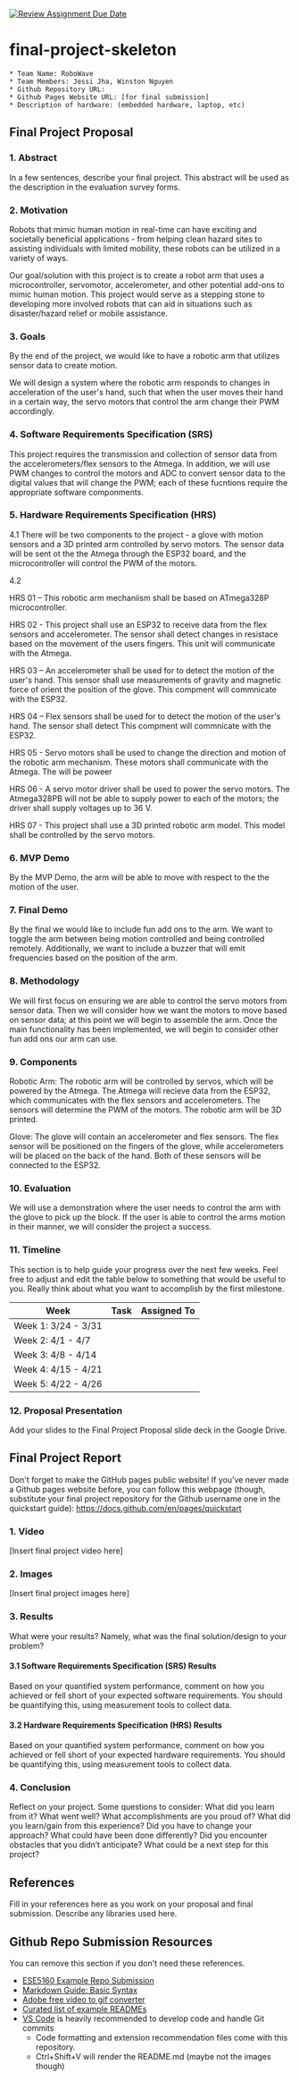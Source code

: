 [![Review Assignment Due Date](https://classroom.github.com/assets/deadline-readme-button-24ddc0f5d75046c5622901739e7c5dd533143b0c8e959d652212380cedb1ea36.svg)](https://classroom.github.com/a/2TmiRqwI)
# final-project-skeleton

    * Team Name: RoboWave
    * Team Members: Jessi Jha, Winston Nguyen
    * Github Repository URL: 
    * Github Pages Website URL: [for final submission]
    * Description of hardware: (embedded hardware, laptop, etc) 

## Final Project Proposal

### 1. Abstract

In a few sentences, describe your final project. This abstract will be used as the description in the evaluation survey forms.

### 2. Motivation

Robots that mimic human motion in real-time can have exciting and societally beneficial applications - from helping clean hazard sites to assisting individuals with limited mobility, these robots can be utilized in a variety of ways.

Our goal/solution with this project is to create a robot arm that uses a microcontroller, servomotor, accelerometer, and other potential add-ons to mimic human motion. This project would serve as a stepping stone to developing more involved robots that can aid in situations such as disaster/hazard relief or mobile assistance.

### 3. Goals

By the end of the project, we would like to have a robotic arm that utilizes sensor data to create motion.

We will design a system where the robotic arm responds to changes in acceleration of the user's hand, such that when the user moves
their hand in a certain way, the servo motors that control the arm change their PWM accordingly. 

### 4. Software Requirements Specification (SRS)

This project requires the transmission and collection of sensor data from the accelerometers/flex sensors to the Atmega. In addition, we will use PWM changes to control the motors and ADC to convert sensor data to the digital values that will change the PWM; each of these fucntions require the appropriate software componments.

### 5. Hardware Requirements Specification (HRS)

4.1
There will be two components to the project - a glove with motion sensors and a 3D printed arm controlled by servo motors. The sensor data will be sent ot the the Atmega through the ESP32 board, and the microcontroller will control the PWM of the motors.

4.2

HRS 01 – This robotic arm mechaniism shall be based on ATmega328P microcontroller.

HRS 02 - This project shall use an ESP32 to receive data from the flex sensors and accelerometer. The sensor shall detect changes in resistace based on the movement of the users fingers. This unit will  communicate with the Atmega.

HRS 03 – An accelerometer shall be used for to detect the motion of the user's hand. This sensor shall use measurements of gravity and magnetic force of orient the position of the glove. This compment will commnicate with the ESP32.

HRS 04 – Flex sensors shall be used for to detect the motion of the user's hand.  The sensor shall detect This compment will commnicate with the ESP32.

HRS 05 - Servo motors shall be used to change the direction and motion of the robotic arm mechanism. These motors shall communicate with the Atmega. The will be poweer

HRS 06 - A servo motor driver shall be used to power the servo motors. The Atmega328PB will not be able to supply power to each of the motors; the driver shall supply voltages up to 36 V. 

HRS 07 - This project shall use a 3D printed robotic arm model. This model shall be controlled by the servo motors.


### 6. MVP Demo

By the MVP Demo, the arm will be able to move with respect to the the motion of the user.

### 7. Final Demo

By the final we would like to include fun add ons to the arm. We want to toggle the arm between being motion controlled and being controlled remotely. Additionally, we want to include a buzzer that will emit frequencies based on the position of the arm.

### 8. Methodology

We will first focus on ensuring we are able to control the servo motors from sensor data. Then we will consider how we want the motors to move based on sensor data; at this point we will begin to assemble the arm. Once the main functionality has been implemented, we will begin to consider other fun add ons our arm can use. 

### 9. Components

Robotic Arm:
The robotic arm will be controlled by servos, which will be powered by the Atmega. The Atmega will recieve data from the ESP32, which communicates with the flex sensors and accelerometers. The sensors  will determine the PWM of the motors. The robotic arm will be 3D printed.

Glove:
The glove will contain an accelerometer and flex sensors. The flex sensor will be positioned on the fingers of the glove, while accelerometers will be placed on the back of the hand. Both of these sensors will be connected to the ESP32.

### 10. Evaluation

We will use a demonstration where the user needs to control the arm with the glove to pick up the block. If the user is able to control the arms motion in their manner, we will consider the project a success.

### 11. Timeline

This section is to help guide your progress over the next few weeks. Feel free to adjust and edit the table below to something that would be useful to you. Really think about what you want to accomplish by the first milestone.

| **Week**            | **Task** | **Assigned To**    |
|----------           |--------- |------------------- |
| Week 1: 3/24 - 3/31 |          |                    |
| Week 2: 4/1 - 4/7   |          |                    |
| Week 3: 4/8 - 4/14  |          |                    |
| Week 4: 4/15 - 4/21 |          |                    |
| Week 5: 4/22 - 4/26 |          |                    |

### 12. Proposal Presentation

Add your slides to the Final Project Proposal slide deck in the Google Drive.

## Final Project Report

Don't forget to make the GitHub pages public website!
If you’ve never made a Github pages website before, you can follow this webpage (though, substitute your final project repository for the Github username one in the quickstart guide):  <https://docs.github.com/en/pages/quickstart>

### 1. Video

[Insert final project video here]

### 2. Images

[Insert final project images here]

### 3. Results

What were your results? Namely, what was the final solution/design to your problem?

#### 3.1 Software Requirements Specification (SRS) Results

Based on your quantified system performance, comment on how you achieved or fell short of your expected software requirements. You should be quantifying this, using measurement tools to collect data.

#### 3.2 Hardware Requirements Specification (HRS) Results

Based on your quantified system performance, comment on how you achieved or fell short of your expected hardware requirements. You should be quantifying this, using measurement tools to collect data.

### 4. Conclusion

Reflect on your project. Some questions to consider: What did you learn from it? What went well? What accomplishments are you proud of? What did you learn/gain from this experience? Did you have to change your approach? What could have been done differently? Did you encounter obstacles that you didn’t anticipate? What could be a next step for this project?

## References

Fill in your references here as you work on your proposal and final submission. Describe any libraries used here.

## Github Repo Submission Resources

You can remove this section if you don't need these references.

* [ESE5160 Example Repo Submission](https://github.com/ese5160/example-repository-submission)
* [Markdown Guide: Basic Syntax](https://www.markdownguide.org/basic-syntax/)
* [Adobe free video to gif converter](https://www.adobe.com/express/feature/video/convert/video-to-gif)
* [Curated list of example READMEs](https://github.com/matiassingers/awesome-readme)
* [VS Code](https://code.visualstudio.com/) is heavily recommended to develop code and handle Git commits
  * Code formatting and extension recommendation files come with this repository.
  * Ctrl+Shift+V will render the README.md (maybe not the images though)
